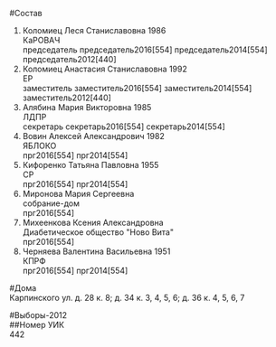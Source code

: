 #Состав  
1. Коломиец Леся Станиславовна 1986  
    КаРОВАЧ  
    председатель председатель2016[554] председатель2014[554] председатель2012[440]  
2. Коломиец Анастасия Станиславовна 1992  
    ЕР  
    заместитель заместитель2016[554] заместитель2014[554] заместитель2012[440]  
3. Алябина Мария Викторовна 1985  
    ЛДПР  
    секретарь секретарь2016[554] секретарь2014[554]  
4. Вовин Алексей Александрович 1982  
    ЯБЛОКО  
    прг2016[554] прг2014[554]  
5. Кифоренко Татьяна Павловна 1955  
    СР  
    прг2016[554] прг2014[554]  
6. Миронова Мария Сергеевна  
    собрание-дом  
    прг2016[554]  
7. Михеенкова Ксения Александровна  
    Диабетическое общество "Ново Вита"  
    прг2016[554]  
8. Черняева Валентина Васильевна 1951  
    КПРФ  
    прг2016[554] прг2014[554]  
  
#Дома  
Карпинского ул. д. 28 к. 8; д. 34 к. 3, 4, 5, 6; д. 36 к. 4, 5, 6, 7  
  
#Выборы-2012  
##Номер УИК  
442  
